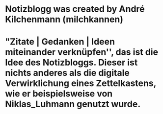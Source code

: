 # Notizblogg was created by André Kilchenmann (milchkannen) 
# "Zitate | Gedanken | Ideen miteinander verknüpfen'', das ist die Idee des Notizbloggs. Dieser ist nichts anderes als die digitale Verwirklichung eines Zettelkastens, wie er beispielsweise von Niklas_Luhmann genutzt wurde.